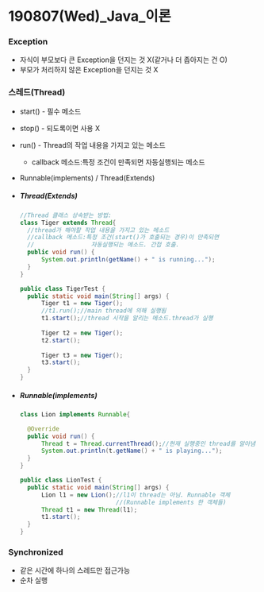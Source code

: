 # 190807(Wed)_Java\_이론

### Exception

- 자식이 부모보다 큰 Exception을 던지는 것 X(같거나 더 좁아지는 건 O)
- 부모가 처리하지 않은 Exception을 던지는 것 X

### 스레드(Thread)

- start() - 필수 메소드
- stop() - 되도록이면 사용 X

- run() - Thread의 작업 내용을 가지고 있는 메소드
  
  - callback 메소드:특정 조건이 만족되면 자동실행되는 메소드
- Runnable(implements) / Thread(Extends)

- ##### Thread(Extends)

  ```java
  //Thread 클래스 상속받는 방법:
  class Tiger extends Thread{
  	//thread가 해야할 작업 내용을 가지고 있는 메소드
  	//callback 메소드:특정 조건(start()가 호출되는 경우)이 만족되면 
  	//				  자동실행되는 메소드. 간접 호출.
  	public void run() {
  		System.out.println(getName() + " is running...");
  	}
  }
  
  public class TigerTest {
  	public static void main(String[] args) {
  		Tiger t1 = new Tiger();
  		//t1.run();//main thread에 의해 실행됨
  		t1.start();//thread 시작을 알리는 메소드.thread가 실행
  		
  		Tiger t2 = new Tiger();
  		t2.start();
  		
  		Tiger t3 = new Tiger();
  		t3.start();
  	}
  }
  ```

  

- ##### Runnable(implements)

  ```java
  class Lion implements Runnable{
  
  	@Override
  	public void run() {
  		Thread t = Thread.currentThread();//현재 실행중인 thread를 알아냄
  		System.out.println(t.getName() + " is playing...");
  	}
  }
  
  public class LionTest {
  	public static void main(String[] args) {
  		Lion l1 = new Lion();//l1이 thread는 아님. Runnable 객체
  							 //(Runnable implements 한 객체들)
  		Thread t1 = new Thread(l1);
  		t1.start();
  	}
  }
  
  ```



### Synchronized

- 같은 시간에 하나의 스레드만 접근가능
- 순차 실행